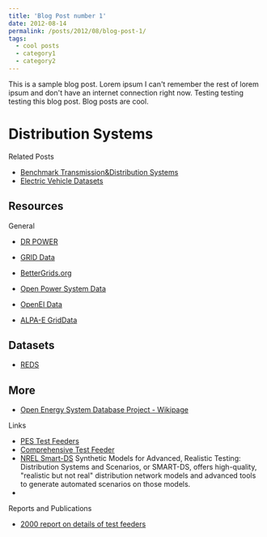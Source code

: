 ```yaml
---
title: 'Blog Post number 1'
date: 2012-08-14
permalink: /posts/2012/08/blog-post-1/
tags:
  - cool posts
  - category1
  - category2
---
```


This is a sample blog post. Lorem ipsum I can't remember the rest of lorem ipsum and don't have an internet connection right now. Testing testing testing this blog post. Blog posts are cool.



Distribution Systems
======

Related Posts
- [Benchmark Transmission&Distribution Systems](/testcase/)
- [Electric Vehicle Datasets](/evdata/)

## Resources
General
- [DR POWER](https://egriddata.org/)
- [GRID Data]()

- [BetterGrids.org](https://db.bettergrids.org/)
- [Open Power System Data](https://open-power-system-data.org/)
- [OpenEI Data](https://openei.org/datasets/dataset)
- [ALPA-E GridData](https://arpa-e.energy.gov/?q=programs/grid-data)

## Datasets

- [REDS](http://www.dejazzer.com/reds.html)

## More

- [Open Energy System Database Project - Wikipage]()

Links
- [PES Test Feeders](https://site.ieee.org/pes-testfeeders/resources/)
- [Comprehensive Test Feeder](https://site.ieee.org/pes-testfeeders/comprehensive-test-feeder/)
- [NREL Smart-DS](https://www.nrel.gov/grid/smart-ds.html) Synthetic Models for Advanced, Realistic Testing: Distribution Systems and Scenarios, or SMART-DS, offers high-quality, "realistic but not real" distribution network models and advanced tools to generate automated scenarios on those models. 
- [](https://egriddata.org/search/field_topic/distribution-86)

Reports and Publications
- [2000 report on details of test feeders](./files/2000testfeeders.pdf)

